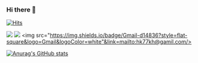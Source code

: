 ### Hi there 👋

<!--
**parkgeonwoong/parkgeonwoong** is a ✨ _special_ ✨ repository because its `README.md` (this file) appears on your GitHub profile.

Here are some ideas to get you started:

- 🔭 I’m currently working on ...
- 🌱 I’m currently learning ...
- 👯 I’m looking to collaborate on ...
- 🤔 I’m looking for help with ...
- 💬 Ask me about ...
- 📫 How to reach me: ...
- 😄 Pronouns: ...
- ⚡ Fun fact: ...
-->
<!-- 조회수 -->
[![Hits](https://hits.seeyoufarm.com/api/count/incr/badge.svg?url=https%3A%2F%2Fgithub.com%2Fparkgeonwoong&count_bg=%23F95B8F&title_bg=%23686565&icon=github.svg&icon_color=%23E7E7E7&title=hits&edge_flat=false)](https://hits.seeyoufarm.com)

<!-- <a href="https://github.com/parkgeonwoong" target="_blank"><img src="https://img.shields.io/badge/Python-#4A154B?style=flat-square&logo=Python&logoColor=white"/></a> -->
<!-- <img src="https://img.shields.io/badge/Python?style=for-the-badge&logo=Python&logoColor=white"> -->
<img src="https://img.shields.io/badge/Python-3766AB?style=flat-square&logo=Python&logoColor=white"/></a>
<img src="https://img.shields.io/badge/GitHub-black?style&logo=GitHub&logoColor=white"/></a>
<img src="https://img.shields.io/badge/Gmail-d14836?style=flat-square&logo=Gmail&logoColor=white"&link=mailto:hk77kh@gamil.com/></a>



<!-- 상태창 -->
[![Anurag's GitHub stats](https://github-readme-stats.vercel.app/api?username=parkgeonwoong&show_icons=true&theme=radical)](https://github.com/anuraghazra/github-readme-stats)

<!-- [![Top Langs](https://github-readme-stats.vercel.app/api/top-langs/?username=parkgeonwoong)](https://github.com/anuraghazra/github-readme-stats) -->

<!-- [![Top Langs](https://github-readme-stats.vercel.app/api/top-langs/?username=parkgeonwoong&layout=compact)](https://github.com/anuraghazra/github-readme-stats) -->



